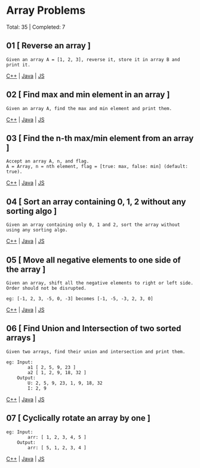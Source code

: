 # Array Problems

Total: 35 | Completed: 7

## 01 [ Reverse an array ]
```
Given an array A = [1, 2, 3], reverse it, store it in array B and print it.
```
[C++](./Prob01/Prob01.cpp) | [Java](./Prob01/Prob01.java) | [JS](./Prob01/Prob01.js)

## 02 [ Find max and min element in an array ]
```
Given an array A, find the max and min element and print them.
```
[C++](./Prob02/Prob02.cpp) | [Java](./Prob02/Prob02.java) | [JS](./Prob02/Prob02.js)

## 03 [ Find the n-th max/min element from an array ]
```
Accept an array A, n, and flag.
A = Array, n = nth element, flag = [true: max, false: min] (default: true).
```
[C++](./Prob03/Prob03.cpp) | [Java](./Prob03/Prob03.java) | [JS](./Prob03/Prob03.js)

## 04 [ Sort an array containing 0, 1, 2 without any sorting algo ]
```
Given an array containing only 0, 1 and 2, sort the array without using any sorting algo.
```
[C++](./Prob04/Prob04.cpp) | [Java](./Prob04/Prob04.java) | [JS](./Prob04/Prob04.js)

## 05 [ Move all negative elements to one side of the array ]
```
Given an array, shift all the negative elements to right or left side.
Order should not be disrupted.

eg: [-1, 2, 3, -5, 0, -3] becomes [-1, -5, -3, 2, 3, 0]
```
[C++](./Prob05/Prob05.cpp) | [Java](./Prob05/Prob05.java) | [JS](./Prob05/Prob05.js)

## 06 [ Find Union and Intersection of two sorted arrays ]
```
Given two arrays, find their union and intersection and print them.

eg: Input:
        a1 [ 2, 5, 9, 23 ]
        a2 [ 1, 2, 9, 18, 32 ]
    Output:
        U: 2, 5, 9, 23, 1, 9, 18, 32
        I: 2, 9
```
[C++](./Prob06/Prob06.cpp) | [Java]() | [JS]()

## 07 [ Cyclically rotate an array by one ]
```
eg: Input:
        arr: [ 1, 2, 3, 4, 5 ]
    Output:
        arr: [ 5, 1, 2, 3, 4 ]
```
[C++](./Prob07/Prob07.cpp) | [Java]() | [JS]()